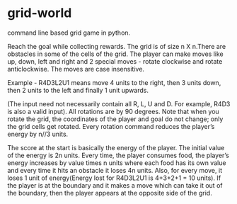# grid-world
command line based grid game in python. 

Reach the goal while collecting rewards. The grid is of size n X n.There are obstacles in some of the cells of the grid. The player can make moves like up, down, left and right and 2 special moves - rotate clockwise and rotate anticlockwise. The moves are case insensitive. 

Example - R4D3L2U1 means move 4 units to the right, then 3 units down, then 2 units to the left and finally 1 unit upwards.

(The input need not necessarily contain all R, L, U and D. For example, R4D3 is also a valid input). All rotations are by 90 degrees. Note that when you rotate the grid, the coordinates of the player and goal do not change; only the grid cells get rotated. Every rotation command reduces the player’s energy by n//3 units.

The score at the start is basically the energy of the player. The initial value of the energy is 2n units. Every time, the player consumes food, the player’s energy increases by value times n units where each food has its own value and every time it hits an obstacle it loses 4n units. Also, for every move, it loses 1 unit of energy(Energy lost for R4D3L2U1 is 4+3+2+1 = 10 units). If the player is at the boundary and it makes a move which can take it out of the boundary, then the player appears at the opposite side of the grid.

